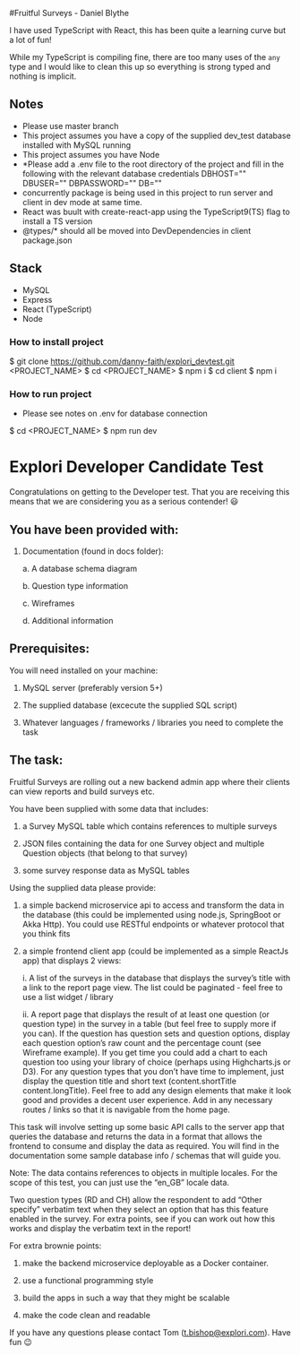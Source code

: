 #Fruitful Surveys - Daniel Blythe

I have used TypeScript with React, this has been quite a learning curve but a lot of fun!

While my TypeScript is compiling fine, there are too many uses of the `any` type and I would like to clean this up so everything is strong typed and nothing is implicit.

## Notes

- Please use master branch
- This project assumes you have a copy of the supplied dev_test database installed with MySQL running
- This project assumes you have Node
- \*Please add a .env file to the root directory of the project and fill in the following with the relevant database credentials
  DBHOST=""
  DBUSER=""
  DBPASSWORD=""
  DB=""
- concurrently package is being used in this project to run server and client in dev mode at same time.
- React was buult with create-react-app using the TypeScript9(TS) flag to install a TS version
- @types/\* should all be moved into DevDependencies in client package.json

## Stack

- MySQL
- Express
- React (TypeScript)
- Node

### How to install project

$ git clone https://github.com/danny-faith/explori_devtest.git <PROJECT_NAME>
$ cd <PROJECT_NAME>
$ npm i
$ cd client
\$ npm i

### How to run project

- Please see notes on .env for database connection

$ cd <PROJECT_NAME> 
$ npm run dev

# Explori Developer Candidate Test

Congratulations on getting to the Developer test. That you are receiving this means that we are considering you as a serious contender! :smiley:

## You have been provided with:

1. Documentation (found in docs folder):

   a. A database schema diagram

   b. Question type information

   c. Wireframes

   d. Additional information

## Prerequisites:

You will need installed on your machine:

1. MySQL server (preferably version 5+)

2. The supplied database (excecute the supplied SQL script)

3. Whatever languages / frameworks / libraries you need to complete the task

## The task:

Fruitful Surveys are rolling out a new backend admin app where their clients can view reports and build surveys etc.

You have been supplied with some data that includes:

1. a Survey MySQL table which contains references to multiple surveys

2. JSON files containing the data for one Survey object and multiple Question objects (that belong to that survey)

3. some survey response data as MySQL tables

Using the supplied data please provide:

1. a simple backend microservice api to access and transform the data in the database (this could be implemented using node.js, SpringBoot or Akka Http). You could use RESTful endpoints or whatever protocol that you think fits

2. a simple frontend client app (could be implemented as a simple ReactJs app) that displays 2 views:

   i. A list of the surveys in the database that displays the survey’s title with a link to the report page view. The list could be paginated - feel free to use a list widget / library

   ii. A report page that displays the result of at least one question (or question type) in the survey in a table (but feel free to supply more if you can). If the question has question sets and question options, display each question option’s raw count and the percentage count (see Wireframe example). If you get time you could add a chart to each question too using your library of choice (perhaps using Highcharts.js or D3). For any question types that you don’t have time to implement, just display the question title and short text (content.shortTitle content.longTitle). Feel free to add any design elements that make it look good and provides a decent user experience. Add in any necessary routes / links so that it is navigable from the home page.

This task will involve setting up some basic API calls to the server app that queries the database and returns the data in a format that allows the frontend to consume and display the data as required. You will find in the documentation some sample database info / schemas that will guide you.

Note: The data contains references to objects in multiple locales. For the scope of this test, you can just use the “en_GB” locale data.

Two question types (RD and CH) allow the respondent to add “Other specify” verbatim text when they select an option that has this feature enabled in the survey. For extra points, see if you can work out how this works and display the verbatim text in the report!

For extra brownie points:

1. make the backend microservice deployable as a Docker container.

2. use a functional programming style

3. build the apps in such a way that they might be scalable

4. make the code clean and readable

If you have any questions please contact Tom (t.bishop@explori.com). Have fun :wink:
